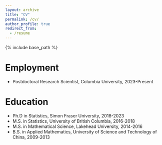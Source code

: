 ```yaml
---
layout: archive
title: "CV"
permalink: /cv/
author_profile: true
redirect_from:
  - /resume
---
```


{% include base_path %}

Employment
======
* Postdoctoral Research Scientist, Columbia University, 2023-Present

Education
======
* Ph.D in Statistics, Simon Fraser University, 2018-2023
* M.S. in Statistics, University of British Columbia, 2016-2018
* M.S. in Mathematical Science, Lakehead University, 2014-2016
* B.S. in Applied Mathematics, University of Science and Technology of China, 2009-2013



